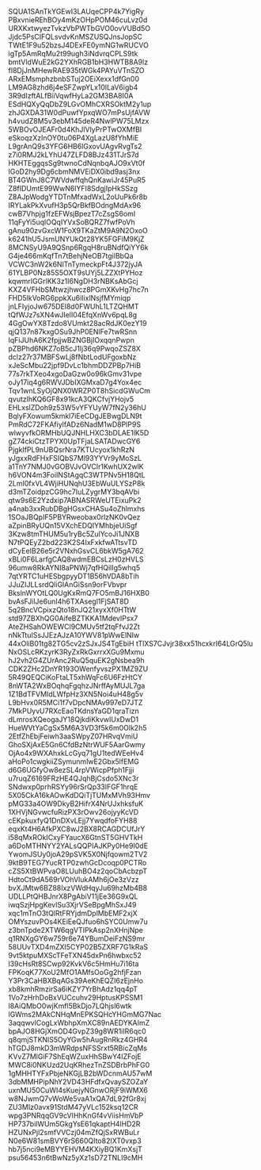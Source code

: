 SQUA1SAnTkYGEwI3LAUqeCPP4k7YigRy
PBxvnieREhBOy4mKzOHpPOM46cuLvz0d
URXKxtwyezTvkzVbPWTbGVO0ovVUBd5O
Jjdc5PsCIFQLsvdvKnMSZUSQJnsJopSC
TWtE1F9u52bzsJ4DExFE0ymNG1wRUCVO
igTp5AmRqMu2t99ugh3iNdvrqCPLS9tk
bmtVldWuE2kG2YXhRGB1bH3HWTB8A9lz
fI8DjJnMHewRAE935tWGk4PAYuVTnSZO
ARxEMsmphzbnbSTuj2OEiXexx1dfGn00
LM9AG8zhd6j4eSFZwpYLx10lLaV6igb4
3R9dIzftALfBiiVqwfHyLa2GM3BA8I0A
ESdHQXyQqDbZ9LGvOMhCXRSOktM2y1up
zhJGXDA31W0dPuwfYpxqWO7mPsUjfAVW
h4vudZ8M5v3ebM145deR4NwlPW75LMzx
5WBOvOJEAFr0d4KhJlVlyPrPTwOXMfBI
eSkoqzXzInOY0tu06P4XgLazU8fYhMiE
L9grAnQ9s3YFG6HB6lGxovUAgvRvgTs2
z7i0RMJ2kLYhU47ZLFD8BJz431TJrS7d
HKHTEggqsSg9twnoCdNqnbqAJO9xVt0f
IGoD2hy9Dg6cbmNMVEiDX0ibd9asj3nx
BT4GWnJ8C7WVdwffqhQnKawiJr45PuR5
Z8fIDUmtE99WwN6lYFI8SdgjIpHkSSzg
Z8AJpWodgYTDTnMfxadWxL2oUuPk6r8b
IRYLakPkXvufH3p5QrBkfBOdngMdAx96
cwB7Vhpjg1fzEFWsjBpezT7cZsgS6omI
11qFyYi5uqlOQqIYVxSoBQRZ7fwfPoVh
gAnu90zvGxcW1FoX9TKaZtM9A9N2OxoO
k6241hU5JsmUNYUkQt28YK5FGFiM9KjZ
8MCNSyU9A9QSnp6RgqH8ruBNdfQiYY6k
G4je466mKqfTn7tBehjNeOB7tgilBbQa
VCWC3nW2k6NlTnTymeckpFt4J372jyJA
61YLBP0Nz85S5OXT9sUYj5LZZXtPYHoz
kqwmrIGGrlKK3z1I6NgDH3rNBKsAbGcj
KXZ4VFHbSMtwzjhwcz8PGmXKvHg7hc7n
FHD5lkVoRG6ppkXu6iIixlNsjfMYmiqp
jnLFIyjoJw675DEl8d0FWUhL1LTZQHMT
tQfWJz7sXN4wJIelI04EfqXnWv6pqL8g
4GgOwYX8Tzdo8VUmkt28acRdJK0ezY19
qjQ137n87kxgOSu9JhP0ENlFe7twRSnn
IqFiJUhA6K2fpjjwBZNGBjIOxqqnPwpn
pZBPhd6NKZ7oB5cJ1lj36q9PwqoZSZ8X
dclz27r37MBFSwLj8fNbtLodUFgoxbNz
xJeScMbu22jpf9DvLc1bhmDDZPBp7HiB
77s7rkTXeo4xgoDaGzw0o96kGmv31vpe
oJy17iq4g6RWVJDbIXGMxaD7g4Yox4ec
Tqv1wnLSyOjQNX0WRZP0T8hSicdGWuCm
qvutzlhKQ6GF8x91kcA3QKCfvjYHojv5
EHLxslZDoh9z53W5vYFYUyW7fN2y36hU
BqlyFXowum5kmkl7iEeCDgJEBwgDLN9t
PmRdC72FKAfiylfADz6NadM1wD8PlP9S
wlwyvfkORMHbUQJNHLHXC3bDLAE1lK5D
gZ74ckiCtzTPYX0UpTFjaLSATADwcGY6
PjgkIfPL9nUBQsrNra7KTUcyox1khRzN
yJgxxRdFHxFSIQbS7Ml93YYVr9yMoSzL
a1TnY7NMJ0vGOBVJvOVCIr1KwhUX2wlK
h6VON4m3FoiINStAgqC3WTPNv5H18QtL
2LmI0fxVL4WjiHUNqhU3EbWuULYSzP8k
d3mTZoidpzCG9hc7IuLZygrMY3bqAVbi
qtw9s6E2Yzdxip7ABNASRWeUTEixuPk2
a4nab3xxRubDBgHGsxCHASu4oZhlmxhs
1SOaJBQpIF5PBYRweobax0rlzNK0vQez
aZpinBRyUQn15VXchEDQIYMhbjeUiSgf
3Kzw8tmTHUM5u1ryBc5ZulYcoJi1JNXB
N7tPQEyZ2bd223K2S4IxFxkfwATtsvTD
dCyEeIB26e5r2VNxhGsvCL6bkW5gA762
xBLi0F6LarfgCAQ8wdmEBCsLzH0zHVLS
96umw8RkAYNI8aPNWj7qfHQilIg5whq5
7qtYRTC1uHESbgpyyDT1B56hVDA8bTih
JJuZIJLLsrdQliGlAnGiSsn9orFVbvpr
BkslnWYOtLQ0UgKxRmQ7FO5mBJ16HXB0
bvAsFJilJe6unI4h6TXAsegl1FjSAT8D
5q2BncVCpixzQto18nJQ21xyxXf0HTtW
std97ZBXhQG0AifeBZTKKA1MdevIPsx7
AteZHSahOWEWCl9CMUv5tf2tqFfvJ2Zt
nNkTtuISsJJEzAJzA10YWV81pWwElNIw
44xOliB01tg82TG5cv2zSJxJS4TgEbiH
tTlXS7CJvjr38xx51hcxkrI64LGrQ5lu
NxOSLcRKzyrK3RyZxRkGxrrxXGu9Mxmu
hJ2vh2G4ZUrAnc2RuQ5quEK2gNsbea9h
CDK2ZHc2DnYR193OWenfyvszPX1MZ9ZU
5R49QEQCiKoFtaLT5xhWqFc6U6FzHtCY
8nWTA2WxBOqhqFgqhzJNrffAyMUJL7ga
1Z1BdTFVMIdLWfpHz3XN5Noi4uH48g5v
L9bHvx0R5MCi1f7vDpcNMAv997eD7JTZ
7MkPUyvU7RXcEaoTKdnsYaGD1qraTizn
dLmrosXQeogaJY18QjkdiKkvwIUxDwD1
HueWVtYaCgSx5M6A3VD3f5k6m0Olk2h5
2EtfZhEbjFeiwh3aaSWpyZ07HRvqVmiU
GhoSXjAxE5Gn6CfdBzNtrWUF5AarGwmy
OjAo4x9WXAhxkLcGyq71gU1tedWEeHv4
aHoPo1cwgkiiZSymunmlwE2Gbx5lfEMG
d6G6UGfyOw8ezSL4rpVWicpPfph1Fjji
u7ruqZ6169FRzHE4QJqhBjCsdo5XNc3r
SNdwxp0prhRSYy96rSrQp33lFGF1hrqE
5X05CkA16kAOwKdDQiTjTUMxMVh93Hmv
pMG33a4OW9DkyB2HifrX4NrUJxhksfuK
1XHVjNGvwcfuRizPX3rOwv26ojyyKcVD
cEKpkuxfyQ1DnDXvLEjj7YwqdfoFYH88
eqxKt4H6AfkPXC8wJ2BX8RCAGDCUfJrY
i58qMxROkICxyFYaucX6GtnST5GHVTkH
a6DoMTHNYY2YALsQQPIAJKPy0He9I0dE
YwomJSUy0joA29pSVK5X0Njfqowm2TV2
9ktB9TEG7YucRTP0zwhGcDcoqp0PCTRo
cZS5XtBWPvaO8LUuhBO4z2qoCbAcbzpT
HdtoCt9dA569rVOhVlukAMh6jOe3zVzz
bvXJMtw6BZ88IxzVWdHqyJu69hzMb4B8
UDLLPtQHBJnrX8PgAbiV11jEe36G9xQL
iwqSzjHpgKevlSu3XjrVSeBpgMhSxJ49
xqc1mTnO3tQlRtFRYjdmDplMbEMF2xjX
OMYszuvPOs4KEiEeQJfuo6hSYC0Umw7u
z3bnTpde2XTW6qgVTIPkAsp2nXHnjNpe
q1RNXgGY6w759r6e74YBumDeiFzNS9mr
58UUvTXD4mZXI5CYP02B5ZXRF7G1kRaS
9vt5ktpuMXScTFeTXN45dxPn6hwbxc52
l39cHsRt8SCwp92KvkV6c5HmHu7i16ta
FPKoqK77XoU2MfO1AMfsOoGg2hfjFzan
Y3Pr3CaHBXBqAGs39AeKhEQZI6zEjnHo
xb8kmhRmzirSa6iKZY7YrBhAdz1qq4pT
1Vo7zHrhDoBxVUCcuhv29HptusKPSSM1
l8AiQMbO0wjKmfl5BkDjo7LQhjsl6wtk
lGWms2MAkCNHqMnEPKSQHcYHGmMG7Nac
3aqqwvlCogLxWbhpXmXC89nAEDYKAImZ
bpAJO8HGjXmOD4GvpZ39g8WR1iIR6qc0
q8qmjSTKNlS5OyYGw5hAugRnRkz4GHR4
hTGDJ8mkD3mWRdpsNFSSrxt5RBicZqMs
KVvZ7MlGiF7ShEqWZuxHhSBwY4IZFojE
MWC8i0NKUzd2UqKRhezTnZSDBrbPhFG0
1gMHHTYFxPbjeNKGjLB2bWDcnmAU57wM
3dbMMHPipNhY2VD43HFdfxQvaySZOZaY
uxnMU50CuWI4sKuejyNGnwORjF9iWMX6
w8NJwmQ7vWoWe5vaA1xQA7dL92fGr8xj
ZU3MIz0avx91StdM47yVLc152ksq12CR
wpg3PNRqqGV9cVIHhKnGf4vViisHmVbP
HP737bilWUm5GkgYsE61qkaptH4lHD2R
HZUNxPjl2smfVVCzj04mZfQjSxRWBuLr
N0e6W81smBVY6rS660QIto82IXT0vxp3
hb7j5nci9eMBYYEHVM4KXiyBQ1KmXsjT
psu56453n6tBwNz5yXz1sD72TNLI9cMH
